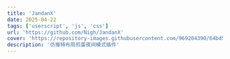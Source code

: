 ```yaml
---
title: 'JandanX'
date: 2025-04-22
tags: ['userscript', 'js', 'css']
url: 'https://github.com/Nigh/JandanX'
cover: 'https://repository-images.githubusercontent.com/969204390/64bd5715-b653-4df4-8d4e-fd975a69fbeb'
description: '仿推特布局煎蛋夜间模式插件'
---
```

